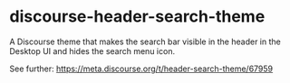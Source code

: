 # discourse-header-search-theme
A Discourse theme that makes the search bar visible in the header in the Desktop UI and hides the search menu icon.

See further: https://meta.discourse.org/t/header-search-theme/67959
